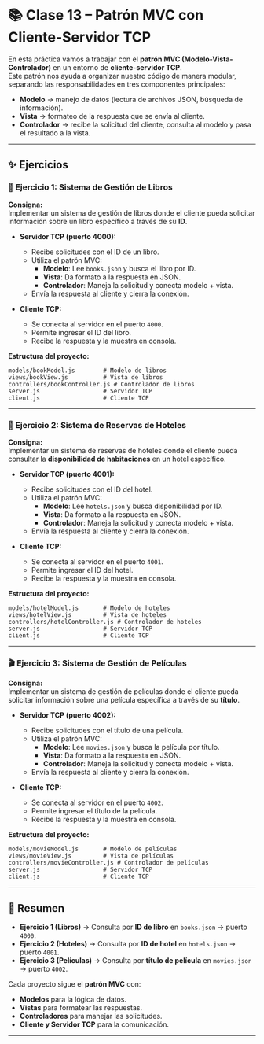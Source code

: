 # 📚 Clase 13 – Patrón MVC con Cliente-Servidor TCP

En esta práctica vamos a trabajar con el **patrón MVC (Modelo-Vista-Controlador)** en un entorno de **cliente-servidor TCP**.  
Este patrón nos ayuda a organizar nuestro código de manera modular, separando las responsabilidades en tres componentes principales:

- **Modelo** → manejo de datos (lectura de archivos JSON, búsqueda de información).
- **Vista** → formateo de la respuesta que se envía al cliente.
- **Controlador** → recibe la solicitud del cliente, consulta al modelo y pasa el resultado a la vista.

---

## ✨ Ejercicios

### 📝 Ejercicio 1: Sistema de Gestión de Libros
**Consigna:**  
Implementar un sistema de gestión de libros donde el cliente pueda solicitar información sobre un libro específico a través de su **ID**.  

- **Servidor TCP (puerto 4000):**
  - Recibe solicitudes con el ID de un libro.
  - Utiliza el patrón MVC:
    - **Modelo**: Lee `books.json` y busca el libro por ID.
    - **Vista**: Da formato a la respuesta en JSON.
    - **Controlador**: Maneja la solicitud y conecta modelo + vista.
  - Envía la respuesta al cliente y cierra la conexión.

- **Cliente TCP:**
  - Se conecta al servidor en el puerto `4000`.
  - Permite ingresar el ID del libro.
  - Recibe la respuesta y la muestra en consola.

**Estructura del proyecto:**
```
models/bookModel.js        # Modelo de libros
views/bookView.js          # Vista de libros
controllers/bookController.js # Controlador de libros
server.js                  # Servidor TCP
client.js                  # Cliente TCP
```

---

### 🏨 Ejercicio 2: Sistema de Reservas de Hoteles
**Consigna:**  
Implementar un sistema de reservas de hoteles donde el cliente pueda consultar la **disponibilidad de habitaciones** en un hotel específico.  

- **Servidor TCP (puerto 4001):**
  - Recibe solicitudes con el ID del hotel.
  - Utiliza el patrón MVC:
    - **Modelo**: Lee `hotels.json` y busca disponibilidad por ID.
    - **Vista**: Da formato a la respuesta en JSON.
    - **Controlador**: Maneja la solicitud y conecta modelo + vista.
  - Envía la respuesta al cliente y cierra la conexión.

- **Cliente TCP:**
  - Se conecta al servidor en el puerto `4001`.
  - Permite ingresar el ID del hotel.
  - Recibe la respuesta y la muestra en consola.

**Estructura del proyecto:**
```
models/hotelModel.js       # Modelo de hoteles
views/hotelView.js         # Vista de hoteles
controllers/hotelController.js # Controlador de hoteles
server.js                  # Servidor TCP
client.js                  # Cliente TCP
```

---

### 🎬 Ejercicio 3: Sistema de Gestión de Películas
**Consigna:**  
Implementar un sistema de gestión de películas donde el cliente pueda solicitar información sobre una película específica a través de su **título**.  

- **Servidor TCP (puerto 4002):**
  - Recibe solicitudes con el título de una película.
  - Utiliza el patrón MVC:
    - **Modelo**: Lee `movies.json` y busca la película por título.
    - **Vista**: Da formato a la respuesta en JSON.
    - **Controlador**: Maneja la solicitud y conecta modelo + vista.
  - Envía la respuesta al cliente y cierra la conexión.

- **Cliente TCP:**
  - Se conecta al servidor en el puerto `4002`.
  - Permite ingresar el título de la película.
  - Recibe la respuesta y la muestra en consola.

**Estructura del proyecto:**
```
models/movieModel.js       # Modelo de películas
views/movieView.js         # Vista de películas
controllers/movieController.js # Controlador de películas
server.js                  # Servidor TCP
client.js                  # Cliente TCP
```

---

## 🚀 Resumen
- **Ejercicio 1 (Libros)** → Consulta por **ID de libro** en `books.json` → puerto `4000`.
- **Ejercicio 2 (Hoteles)** → Consulta por **ID de hotel** en `hotels.json` → puerto `4001`.
- **Ejercicio 3 (Películas)** → Consulta por **título de película** en `movies.json` → puerto `4002`.

Cada proyecto sigue el **patrón MVC** con:
- **Modelos** para la lógica de datos.
- **Vistas** para formatear las respuestas.
- **Controladores** para manejar las solicitudes.
- **Cliente y Servidor TCP** para la comunicación.

---
